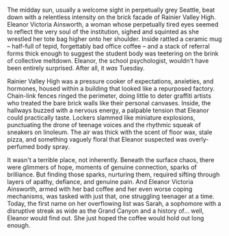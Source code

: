 The midday sun, usually a welcome sight in perpetually grey Seattle, beat down with a relentless intensity on the brick facade of Rainier Valley High. Eleanor Victoria Ainsworth, a woman whose perpetually tired eyes seemed to reflect the very soul of the institution, sighed and squinted as she wrestled her tote bag higher onto her shoulder. Inside rattled a ceramic mug – half-full of tepid, forgettably bad office coffee – and a stack of referral forms thick enough to suggest the student body was teetering on the brink of collective meltdown. Eleanor, the school psychologist, wouldn't have been entirely surprised. After all, it *was* Tuesday.

Rainier Valley High was a pressure cooker of expectations, anxieties, and hormones, housed within a building that looked like a repurposed factory. Chain-link fences ringed the perimeter, doing little to deter graffiti artists who treated the bare brick walls like their personal canvases. Inside, the hallways buzzed with a nervous energy, a palpable tension that Eleanor could practically taste. Lockers slammed like miniature explosions, punctuating the drone of teenage voices and the rhythmic squeak of sneakers on linoleum. The air was thick with the scent of floor wax, stale pizza, and something vaguely floral that Eleanor suspected was overly-perfumed body spray.

It wasn't a terrible place, not inherently. Beneath the surface chaos, there were glimmers of hope, moments of genuine connection, sparks of brilliance. But finding those sparks, nurturing them, required sifting through layers of apathy, defiance, and genuine pain. And Eleanor Victoria Ainsworth, armed with her bad coffee and her even worse coping mechanisms, was tasked with just that, one struggling teenager at a time. Today, the first name on her overflowing list was Sarah, a sophomore with a disruptive streak as wide as the Grand Canyon and a history of… well, Eleanor would find out. She just hoped the coffee would hold out long enough.
